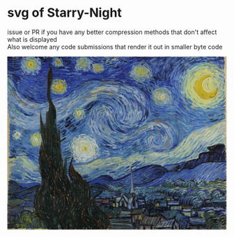 # svg of Starry-Night
issue or PR if you have any better compression methods that don't affect what is displayed  
Also welcome any code submissions that render it out in smaller byte code

![Starry-Night](./Starry-Night.svg)
